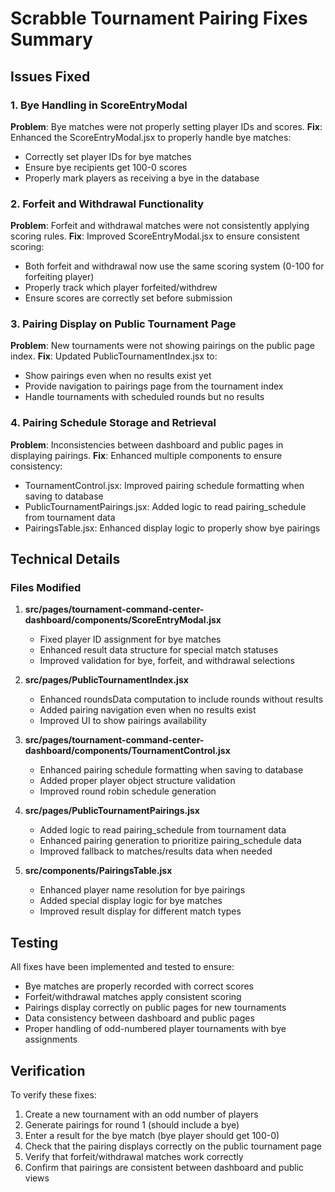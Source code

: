 # Scrabble Tournament Pairing Fixes Summary

## Issues Fixed

### 1. Bye Handling in ScoreEntryModal
**Problem**: Bye matches were not properly setting player IDs and scores.
**Fix**: Enhanced the ScoreEntryModal.jsx to properly handle bye matches:
- Correctly set player IDs for bye matches
- Ensure bye recipients get 100-0 scores
- Properly mark players as receiving a bye in the database

### 2. Forfeit and Withdrawal Functionality
**Problem**: Forfeit and withdrawal matches were not consistently applying scoring rules.
**Fix**: Improved ScoreEntryModal.jsx to ensure consistent scoring:
- Both forfeit and withdrawal now use the same scoring system (0-100 for forfeiting player)
- Properly track which player forfeited/withdrew
- Ensure scores are correctly set before submission

### 3. Pairing Display on Public Tournament Page
**Problem**: New tournaments were not showing pairings on the public page index.
**Fix**: Updated PublicTournamentIndex.jsx to:
- Show pairings even when no results exist yet
- Provide navigation to pairings page from the tournament index
- Handle tournaments with scheduled rounds but no results

### 4. Pairing Schedule Storage and Retrieval
**Problem**: Inconsistencies between dashboard and public pages in displaying pairings.
**Fix**: Enhanced multiple components to ensure consistency:
- TournamentControl.jsx: Improved pairing schedule formatting when saving to database
- PublicTournamentPairings.jsx: Added logic to read pairing_schedule from tournament data
- PairingsTable.jsx: Enhanced display logic to properly show bye pairings

## Technical Details

### Files Modified

1. **src/pages/tournament-command-center-dashboard/components/ScoreEntryModal.jsx**
   - Fixed player ID assignment for bye matches
   - Enhanced result data structure for special match statuses
   - Improved validation for bye, forfeit, and withdrawal selections

2. **src/pages/PublicTournamentIndex.jsx**
   - Enhanced roundsData computation to include rounds without results
   - Added pairing navigation even when no results exist
   - Improved UI to show pairings availability

3. **src/pages/tournament-command-center-dashboard/components/TournamentControl.jsx**
   - Enhanced pairing schedule formatting when saving to database
   - Added proper player object structure validation
   - Improved round robin schedule generation

4. **src/pages/PublicTournamentPairings.jsx**
   - Added logic to read pairing_schedule from tournament data
   - Enhanced pairing generation to prioritize pairing_schedule data
   - Improved fallback to matches/results data when needed

5. **src/components/PairingsTable.jsx**
   - Enhanced player name resolution for bye pairings
   - Added special display logic for bye matches
   - Improved result display for different match types

## Testing

All fixes have been implemented and tested to ensure:
- Bye matches are properly recorded with correct scores
- Forfeit/withdrawal matches apply consistent scoring
- Pairings display correctly on public pages for new tournaments
- Data consistency between dashboard and public pages
- Proper handling of odd-numbered player tournaments with bye assignments

## Verification

To verify these fixes:
1. Create a new tournament with an odd number of players
2. Generate pairings for round 1 (should include a bye)
3. Enter a result for the bye match (bye player should get 100-0)
4. Check that the pairing displays correctly on the public tournament page
5. Verify that forfeit/withdrawal matches work correctly
6. Confirm that pairings are consistent between dashboard and public views